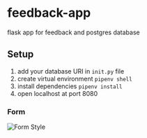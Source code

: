 # feedback-app

flask app for feedback and postgres database

## Setup

1. add your database URI in `init.py` file
2. create virtual environment `pipenv shell`
3. install dependencies `pipenv install`
4. open localhost at port 8080

### Form

![Form Style](https://i.imgur.com/Ct6jXSN.png)
